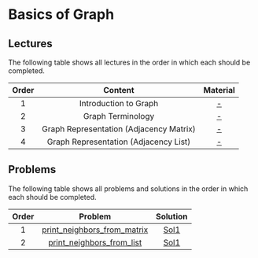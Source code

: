 # Basics of Graph

## Lectures

The following table shows all lectures in the order in which each should be completed.

| Order | Content | Material |
|:---:|:---:|:---:|
| 1 | Introduction to Graph | [-]() |
| 2 | Graph Terminology | [-]() |
| 3 | Graph Representation (Adjacency Matrix) | [-]() |
| 4 | Graph Representation (Adjacency List) | [-]() |

## Problems

The following table shows all problems and solutions in the order in which each should be completed.

| Order | Problem | Solution |
|:---:|:---:|:---:|
| 1 | [print_neighbors_from_matrix]() | [Sol1]() |
| 2 | [print_neighbors_from_list]() | [Sol1]() |
